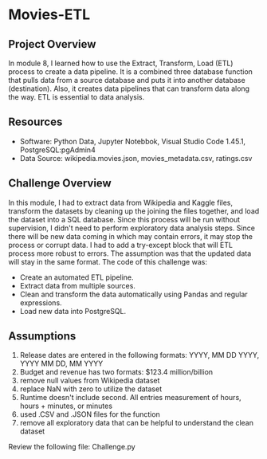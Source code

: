 # Movies-ETL 

## Project Overview

In module 8, I learned how to use the Extract, Transform, Load (ETL) process to create a data pipeline. It is a combined three database function that pulls data from a source database and puts it into another database (destination). Also, it creates data pipelines that can transform data along the way. ETL is essential to data analysis.

## Resources

- Software: Python Data, Jupyter Notebbok, Visual Studio Code 1.45.1, PostgreSQL:pgAdmin4
- Data Source:   wikipedia.movies.json, movies_metadata.csv, ratings.csv 

## Challenge Overview

In this module, I had to extract data from Wikipedia and Kaggle files, transform the datasets by cleaning up the joining the files together, and load the dataset into a SQL database. Since this process will be run without supervision, I didn't need to perform exploratory data analysis steps. Since there will be new data coming in which may contain errors, it may stop the process or corrupt data. I had to add a try-except block that will ETL process more robust to errors. The assumption was that the updated data will stay in the same format. The code of this challenge was:

- Create an automated ETL pipeline.
- Extract data from multiple sources.
- Clean and transform the data automatically using Pandas and regular expressions.
- Load new data into PostgreSQL.

## Assumptions
1. Release dates are entered in the following formats:  YYYY, MM DD YYYY, YYYY MM DD, MM YYYY
2. Budget and revenue has two formats:  $123.4 million/billion
3. remove null values from Wikipedia dataset
4. replace NaN with zero to utilize the dataset
5. Runtime doesn't include second.  All entries measurement of hours, hours + minutes, or minutes
6. used .CSV and .JSON files for the function
7. remove all exploratory data that can be helpful to understand the clean dataset

Review the following file: Challenge.py


